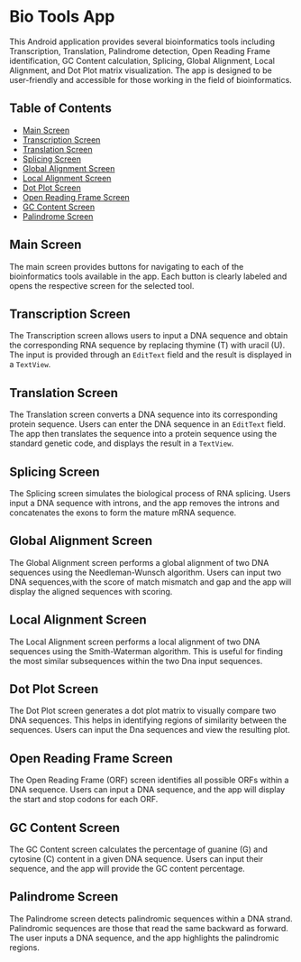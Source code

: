 <!DOCTYPE html>
<html lang="en">
<head>
    <meta charset="UTF-8">
    <meta name="viewport" content="width=device-width, initial-scale=1.0">
</head>
<body>
    <h1>Bio Tools App</h1>
    <p>This Android application provides several bioinformatics tools including Transcription, Translation, Palindrome detection, Open Reading Frame identification, GC Content calculation, Splicing, Global Alignment, Local Alignment, and Dot Plot matrix visualization. The app is designed to be user-friendly and accessible for those working in the field of bioinformatics.</p>
<h2>Table of Contents</h2>
    <ul>
        <li><a href="#main-screen">Main Screen</a></li>
        <li><a href="#transcription-screen">Transcription Screen</a></li>
        <li><a href="#translation-screen">Translation Screen</a></li>
        <li><a href="#splicing-screen">Splicing Screen</a></li>
        <li><a href="#global-alignment-screen">Global Alignment Screen</a></li>
        <li><a href="#local-alignment-screen">Local Alignment Screen</a></li>
        <li><a href="#dot-plot-screen">Dot Plot Screen</a></li>
        <li><a href="#open-reading-frame-screen">Open Reading Frame Screen</a></li>
        <li><a href="#gc-content-screen">GC Content Screen</a></li>
        <li><a href="#palindrome-screen">Palindrome Screen</a></li>
    </ul>

<h2 id="main-screen">Main Screen</h2>
<p>The main screen provides buttons for navigating to each of the bioinformatics tools available in the app. Each button is clearly labeled and opens the respective screen for the selected tool.</p>

<h2 id="transcription-screen">Transcription Screen</h2>
    <p>The Transcription screen allows users to input a DNA sequence and obtain the corresponding RNA sequence by replacing thymine (T) with uracil (U). The input is provided through an <code>EditText</code> field and the result is displayed in a <code>TextView</code>.</p>

<h2 id="translation-screen">Translation Screen</h2>
    <p>The Translation screen converts a DNA sequence into its corresponding protein sequence. Users can enter the DNA sequence in an <code>EditText</code> field. The app then translates the sequence into a protein sequence using the standard genetic code, and displays the result in a <code>TextView</code>.</p>

<h2 id="splicing-screen">Splicing Screen</h2>
<p>The Splicing screen simulates the biological process of RNA splicing. Users input a DNA sequence with introns, and the app removes the introns and concatenates the exons to form the mature mRNA sequence.</p>

<h2 id="global-alignment-screen">Global Alignment Screen</h2>
<p>The Global Alignment screen performs a global alignment of two DNA sequences using the Needleman-Wunsch algorithm. Users can input two DNA sequences,with the score of match mismatch and gap and the app will display the aligned sequences with scoring.</p>

<h2 id="local-alignment-screen">Local Alignment Screen</h2>
<p>The Local Alignment screen performs a local alignment of two DNA sequences using the Smith-Waterman algorithm. This is useful for finding the most similar subsequences within the two Dna input sequences.</p>

<h2 id="dot-plot-screen">Dot Plot Screen</h2>
<p>The Dot Plot screen generates a dot plot matrix to visually compare two DNA sequences. This helps in identifying regions of similarity between the sequences. Users can input the Dna sequences and view the resulting plot.</p>

<h2 id="open-reading-frame-screen">Open Reading Frame Screen</h2>
<p>The Open Reading Frame (ORF) screen identifies all possible ORFs within a DNA sequence. Users can input a DNA sequence, and the app will display the start and stop codons for each ORF.</p>

<h2 id="gc-content-screen">GC Content Screen</h2>
<p>The GC Content screen calculates the percentage of guanine (G) and cytosine (C) content in a given DNA sequence. Users can input their sequence, and the app will provide the GC content percentage.</p>

<h2 id="palindrome-screen">Palindrome Screen</h2>
<p>The Palindrome screen detects palindromic sequences within a DNA strand. Palindromic sequences are those that read the same backward as forward. The user inputs a DNA sequence, and the app highlights the palindromic regions.</p>

</body>
</html>
